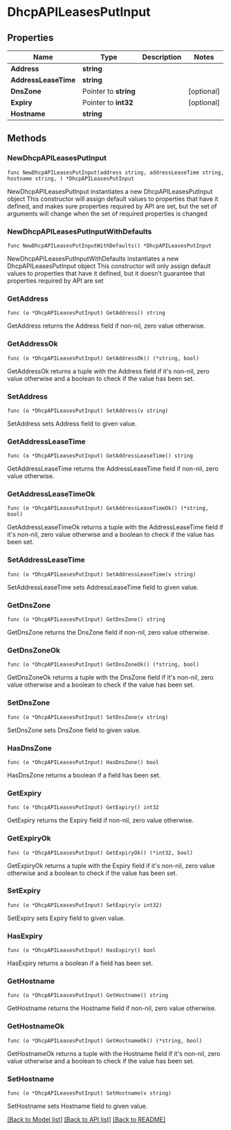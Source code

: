 # DhcpAPILeasesPutInput

## Properties

Name | Type | Description | Notes
------------ | ------------- | ------------- | -------------
**Address** | **string** |  | 
**AddressLeaseTime** | **string** |  | 
**DnsZone** | Pointer to **string** |  | [optional] 
**Expiry** | Pointer to **int32** |  | [optional] 
**Hostname** | **string** |  | 

## Methods

### NewDhcpAPILeasesPutInput

`func NewDhcpAPILeasesPutInput(address string, addressLeaseTime string, hostname string, ) *DhcpAPILeasesPutInput`

NewDhcpAPILeasesPutInput instantiates a new DhcpAPILeasesPutInput object
This constructor will assign default values to properties that have it defined,
and makes sure properties required by API are set, but the set of arguments
will change when the set of required properties is changed

### NewDhcpAPILeasesPutInputWithDefaults

`func NewDhcpAPILeasesPutInputWithDefaults() *DhcpAPILeasesPutInput`

NewDhcpAPILeasesPutInputWithDefaults instantiates a new DhcpAPILeasesPutInput object
This constructor will only assign default values to properties that have it defined,
but it doesn't guarantee that properties required by API are set

### GetAddress

`func (o *DhcpAPILeasesPutInput) GetAddress() string`

GetAddress returns the Address field if non-nil, zero value otherwise.

### GetAddressOk

`func (o *DhcpAPILeasesPutInput) GetAddressOk() (*string, bool)`

GetAddressOk returns a tuple with the Address field if it's non-nil, zero value otherwise
and a boolean to check if the value has been set.

### SetAddress

`func (o *DhcpAPILeasesPutInput) SetAddress(v string)`

SetAddress sets Address field to given value.


### GetAddressLeaseTime

`func (o *DhcpAPILeasesPutInput) GetAddressLeaseTime() string`

GetAddressLeaseTime returns the AddressLeaseTime field if non-nil, zero value otherwise.

### GetAddressLeaseTimeOk

`func (o *DhcpAPILeasesPutInput) GetAddressLeaseTimeOk() (*string, bool)`

GetAddressLeaseTimeOk returns a tuple with the AddressLeaseTime field if it's non-nil, zero value otherwise
and a boolean to check if the value has been set.

### SetAddressLeaseTime

`func (o *DhcpAPILeasesPutInput) SetAddressLeaseTime(v string)`

SetAddressLeaseTime sets AddressLeaseTime field to given value.


### GetDnsZone

`func (o *DhcpAPILeasesPutInput) GetDnsZone() string`

GetDnsZone returns the DnsZone field if non-nil, zero value otherwise.

### GetDnsZoneOk

`func (o *DhcpAPILeasesPutInput) GetDnsZoneOk() (*string, bool)`

GetDnsZoneOk returns a tuple with the DnsZone field if it's non-nil, zero value otherwise
and a boolean to check if the value has been set.

### SetDnsZone

`func (o *DhcpAPILeasesPutInput) SetDnsZone(v string)`

SetDnsZone sets DnsZone field to given value.

### HasDnsZone

`func (o *DhcpAPILeasesPutInput) HasDnsZone() bool`

HasDnsZone returns a boolean if a field has been set.

### GetExpiry

`func (o *DhcpAPILeasesPutInput) GetExpiry() int32`

GetExpiry returns the Expiry field if non-nil, zero value otherwise.

### GetExpiryOk

`func (o *DhcpAPILeasesPutInput) GetExpiryOk() (*int32, bool)`

GetExpiryOk returns a tuple with the Expiry field if it's non-nil, zero value otherwise
and a boolean to check if the value has been set.

### SetExpiry

`func (o *DhcpAPILeasesPutInput) SetExpiry(v int32)`

SetExpiry sets Expiry field to given value.

### HasExpiry

`func (o *DhcpAPILeasesPutInput) HasExpiry() bool`

HasExpiry returns a boolean if a field has been set.

### GetHostname

`func (o *DhcpAPILeasesPutInput) GetHostname() string`

GetHostname returns the Hostname field if non-nil, zero value otherwise.

### GetHostnameOk

`func (o *DhcpAPILeasesPutInput) GetHostnameOk() (*string, bool)`

GetHostnameOk returns a tuple with the Hostname field if it's non-nil, zero value otherwise
and a boolean to check if the value has been set.

### SetHostname

`func (o *DhcpAPILeasesPutInput) SetHostname(v string)`

SetHostname sets Hostname field to given value.



[[Back to Model list]](../README.md#documentation-for-models) [[Back to API list]](../README.md#documentation-for-api-endpoints) [[Back to README]](../README.md)


